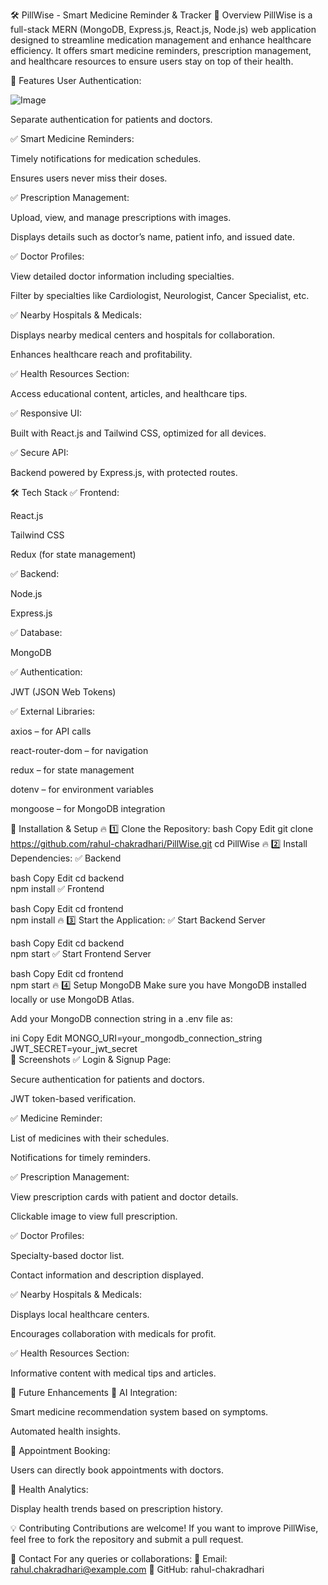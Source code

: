 🛠️ PillWise - Smart Medicine Reminder & Tracker
📝 Overview
PillWise is a full-stack MERN (MongoDB, Express.js, React.js, Node.js) web application designed to streamline medication management and enhance healthcare efficiency. It offers smart medicine reminders, prescription management, and healthcare resources to ensure users stay on top of their health.

🚀 Features
 User Authentication:

![Image](https://github.com/user-attachments/assets/847c1d8c-1c14-4de9-8f1f-643159e9b616)

Separate authentication for patients and doctors.

✅ Smart Medicine Reminders:

Timely notifications for medication schedules.

Ensures users never miss their doses.

✅ Prescription Management:

Upload, view, and manage prescriptions with images.

Displays details such as doctor’s name, patient info, and issued date.

✅ Doctor Profiles:

View detailed doctor information including specialties.

Filter by specialties like Cardiologist, Neurologist, Cancer Specialist, etc.

✅ Nearby Hospitals & Medicals:

Displays nearby medical centers and hospitals for collaboration.

Enhances healthcare reach and profitability.

✅ Health Resources Section:

Access educational content, articles, and healthcare tips.

✅ Responsive UI:

Built with React.js and Tailwind CSS, optimized for all devices.

✅ Secure API:

Backend powered by Express.js, with protected routes.

🛠️ Tech Stack
✅ Frontend:

React.js

Tailwind CSS

Redux (for state management)

✅ Backend:

Node.js

Express.js

✅ Database:

MongoDB

✅ Authentication:

JWT (JSON Web Tokens)

✅ External Libraries:

axios – for API calls

react-router-dom – for navigation

redux – for state management

dotenv – for environment variables

mongoose – for MongoDB integration

🎯 Installation & Setup
🔥 1️⃣ Clone the Repository:
bash
Copy
Edit
git clone https://github.com/rahul-chakradhari/PillWise.git
cd PillWise
🔥 2️⃣ Install Dependencies:
✅ Backend

bash
Copy
Edit
cd backend  
npm install
✅ Frontend

bash
Copy
Edit
cd frontend  
npm install
🔥 3️⃣ Start the Application:
✅ Start Backend Server

bash
Copy
Edit
cd backend  
npm start
✅ Start Frontend Server

bash
Copy
Edit
cd frontend  
npm start
🔥 4️⃣ Setup MongoDB
Make sure you have MongoDB installed locally or use MongoDB Atlas.

Add your MongoDB connection string in a .env file as:

ini
Copy
Edit
MONGO_URI=your_mongodb_connection_string  
JWT_SECRET=your_jwt_secret  
📸 Screenshots
✅ Login & Signup Page:

Secure authentication for patients and doctors.

JWT token-based verification.

✅ Medicine Reminder:

List of medicines with their schedules.

Notifications for timely reminders.

✅ Prescription Management:

View prescription cards with patient and doctor details.

Clickable image to view full prescription.

✅ Doctor Profiles:

Specialty-based doctor list.

Contact information and description displayed.

✅ Nearby Hospitals & Medicals:

Displays local healthcare centers.

Encourages collaboration with medicals for profit.

✅ Health Resources Section:

Informative content with medical tips and articles.

🚀 Future Enhancements
🔹 AI Integration:

Smart medicine recommendation system based on symptoms.

Automated health insights.

🔹 Appointment Booking:

Users can directly book appointments with doctors.

🔹 Health Analytics:

Display health trends based on prescription history.

💡 Contributing
Contributions are welcome! If you want to improve PillWise, feel free to fork the repository and submit a pull request.

📧 Contact
For any queries or collaborations:
📩 Email: rahul.chakradhari@example.com
🔗 GitHub: rahul-chakradhari

